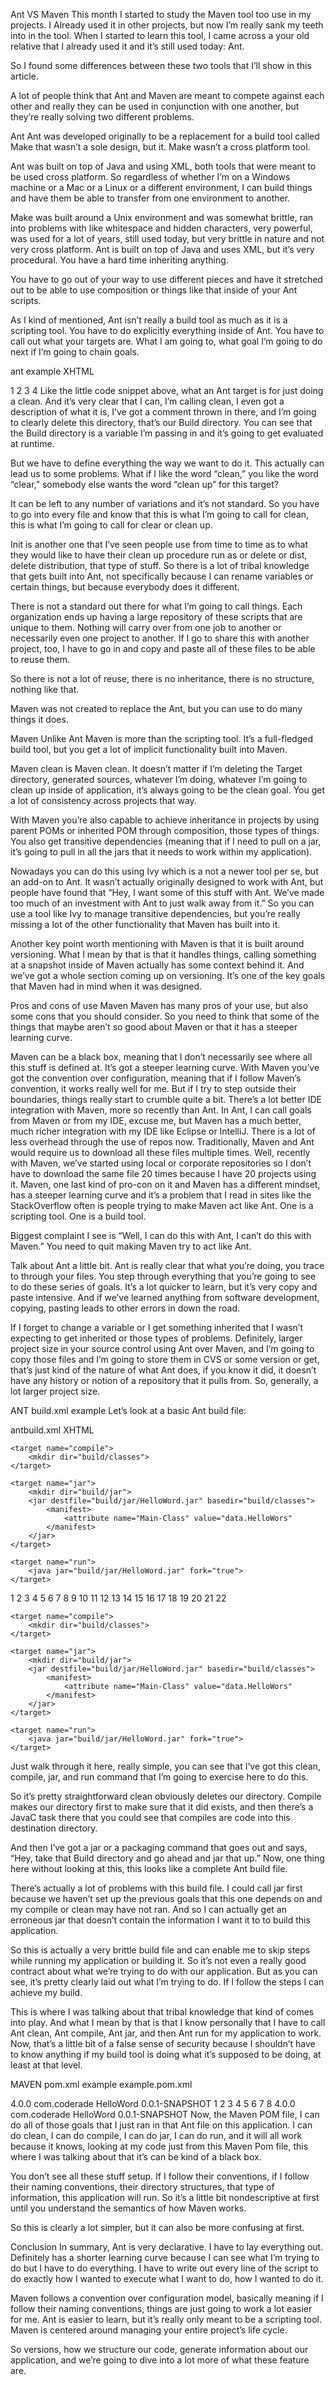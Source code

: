 Ant VS Maven
This month I started to study the Maven tool too use in my projects. I Already used it in other projects,  but now I’m really sank my teeth into in the tool. When I started to learn this tool, I came across a your old relative that I already used it and it’s still used today: Ant.

So I found some differences between these two tools that I’ll show in this article.


A lot of people think that Ant and Maven are meant to compete against each other and really they can be used in conjunction with one another, but they’re really solving two different problems.

Ant
Ant was developed originally to be a replacement for a build tool called Make that wasn’t a sole design, but it.  Make wasn’t a cross platform tool.

Ant was built on top of Java and using XML, both tools that were meant to be used cross platform. So regardless of whether I’m on a Windows machine or a Mac or a Linux or a different environment, I can build things and have them be able to transfer from one environment to another.

Make was built around a Unix environment and was somewhat brittle, ran into problems with like whitespace and hidden characters, very powerful, was used for a lot of years, still used today, but very brittle in nature and not very cross platform.  Ant is built on top of Java and uses XML, but it’s very procedural. You have a hard time inheriting anything.

You have to go out of your way to use different pieces and have it stretched out to be able to use composition or things like that inside of your Ant scripts.

As I kind of mentioned, Ant isn’t really a build tool as much as it is a scripting tool. You have to do explicitly everything inside of Ant. You have to call out what your targets are. What I am going to, what goal I’m going to do next if I’m going to chain goals.

ant example
XHTML

<target name="clean" description="clean up">
    <!-- Delete the ${build} and ${dist} directory trees -->
    <delete dir="${build}" />
</target>
1
2
3
4
<target name="clean" description="clean up">
    <!-- Delete the ${build} and ${dist} directory trees -->
    <delete dir="${build}" />
</target>
Like the little code snippet above, what an Ant target is for just doing a clean. And it’s very clear that I can, I’m calling clean, I even got a description of what it is, I’ve got a comment thrown in there, and I’m going to clearly delete this directory, that’s our Build directory. You can see that the Build directory is a variable I’m passing in and it’s going to get evaluated at runtime.

But we have to define everything the way we want to do it. This actually can lead us to some problems. What if I like the word “clean,” you like the word “clear,” somebody else wants the word “clean up” for this target?

It can be left to any number of variations and  it’s not standard. So you have to go into every file and know that this is what I’m going to call for clean, this is what I’m going to call for clear or clean up.

Init is another one that I’ve seen people use from time to time as to what they would like to have their clean up procedure run as or delete or dist, delete distribution, that type of stuff.  So there is a lot of tribal knowledge that gets built into Ant, not specifically because I can rename variables or certain things, but because everybody does it different.

There is not a standard out there for what I’m going to call things. Each organization ends up having a large repository of these scripts that are unique to them. Nothing will carry over from one job to another or necessarily even one project to another. If I go to share this with another project, too, I have to go in and copy and paste all of these files to be able to reuse them.

So there is not a lot of reuse, there is no inheritance, there is no structure, nothing like that.

Maven  was not created to replace the Ant, but you can use to do many things it does.

Maven
Unlike Ant Maven is more than the scripting tool. It’s a full-fledged build tool, but you get a lot of implicit functionality built into Maven.

Maven clean is Maven clean. It doesn’t matter if I’m deleting the Target directory, generated sources, whatever I’m doing, whatever I’m going to clean up inside of application, it’s always going to be the clean goal.  You get a lot of consistency across projects that way.

With Maven  you’re also capable to achieve inheritance in projects by using parent POMs or inherited POM through composition, those types of things. You also get transitive dependencies (meaning that if I need to pull on a jar, it’s going to pull in all the jars that it needs to work within my application).

Nowadays you can do this using Ivy which is a not a newer tool per se, but an add-on to Ant. It wasn’t actually originally designed to work with Ant, but people have found that “Hey, I want some of this stuff with Ant. We’ve made too much of an investment with Ant to just walk away from it.” So you can use a tool like Ivy to manage transitive dependencies, but you’re really missing a lot of the other functionality that Maven has built into it.

Another key point worth mentioning with Maven is that it is built around versioning. What I mean by that is that it handles things, calling something at a snapshot inside of Maven actually has some context behind it. And we’ve got a whole section coming up on versioning. It’s  one of the key goals that Maven had in mind when it was designed.

Pros and cons of use Maven
Maven has many pros of your use, but also some cons that you should consider. So you need to think that some of the things that maybe aren’t so good about Maven or that it has a steeper learning curve.

Maven can be a black box, meaning that I don’t necessarily see where all this stuff is defined at. It’s got a steeper learning curve.
With Maven you’ve got the convention over configuration, meaning that if I follow Maven’s convention, it works really well for me.  But if I try to step outside their boundaries, things really start to crumble quite a bit.
There’s a lot better IDE integration with Maven, more so recently than Ant. In Ant, I can call goals from Maven or from my IDE, excuse me, but Maven has a much better, much richer integration with my IDE like Eclipse or IntelliJ.
There is a lot of less overhead through the use of repos now. Traditionally, Maven and Ant would require us to download all these files multiple times. Well, recently with Maven, we’ve started using local or corporate repositories so I don’t have to download the same file 20 times because I have 20 projects using it.
Maven, one last kind of pro-con on it and Maven has a different mindset, has a steeper learning curve and it’s a problem that I read in sites like the StackOverflow often is people trying to make Maven act like Ant. One is a scripting tool. One is a build tool.

Biggest complaint I see is “Well, I can do this with Ant, I can’t do this with Maven.” You need to quit making Maven try to act like Ant.

Talk about Ant a little bit. Ant is really clear that what you’re doing, you trace to through your files. You step through everything that you’re going to see to do these series of goals. It’s a lot quicker to learn, but it’s very copy and paste intensive. And if we’ve learned anything from software development, copying, pasting leads to other errors in down the road.

If I forget to change a variable or I get something inherited that I wasn’t expecting to get inherited or those types of problems. Definitely, larger project size in your source control using Ant over Maven, and I’m going to copy those files and I’m going to store them in CVS or some version or get, that’s just kind of the nature of what Ant does, if you know it did, it doesn’t have any history or notion of a repository that it pulls from. So, generally, a lot larger project size.

ANT build.xml example
Let’s look at a basic Ant build file:

antbuild.xml
XHTML

<project>
    <target name="clean">
        <delete dir="build">
    </target>

    <target name="compile">
        <mkdir dir="build/classes">
    </target>

    <target name="jar">
        <mkdir dir="build/jar">
        <jar destfile="build/jar/HelloWord.jar" basedir="build/classes">
            <manifest>
                <attribute name="Main-Class" value="data.HelloWors"
            </manifest>
        </jar>
    </target>

    <target name="run">
        <java jar="build/jar/HelloWord.jar" fork="true">
    </target>
</project>
1
2
3
4
5
6
7
8
9
10
11
12
13
14
15
16
17
18
19
20
21
22
<project>
    <target name="clean">
        <delete dir="build">
    </target>

    <target name="compile">
        <mkdir dir="build/classes">
    </target>

    <target name="jar">
        <mkdir dir="build/jar">
        <jar destfile="build/jar/HelloWord.jar" basedir="build/classes">
            <manifest>
                <attribute name="Main-Class" value="data.HelloWors"
            </manifest>
        </jar>
    </target>

    <target name="run">
        <java jar="build/jar/HelloWord.jar" fork="true">
    </target>
</project>
Just walk through it here, really simple, you can see that I’ve got this clean, compile, jar, and run command that I’m going to exercise here to do this.

So it’s pretty straightforward clean obviously deletes our directory. Compile makes our directory first to make sure that it did exists, and then  there’s a JavaC task there that you could see that compiles are code into this destination directory.

And then I’ve got a jar or a packaging command that goes out and says, “Hey, take that Build directory and go ahead and jar that up.” Now, one thing here without looking at this, this looks like a complete Ant build file.

There’s actually a lot of problems with this build file. I could call jar first because we haven’t set up the previous goals that this one depends on and my compile or clean may have not ran. And so I can actually get an erroneous jar that doesn’t contain the information I want it to to build this application.

So this is actually a very brittle build file and can enable me to skip steps while running my application or building it. So it’s not even a really good contract about what we’re trying to do with our application. But as you can see, it’s pretty clearly laid out what I’m trying to do. If I follow the steps I can achieve my build.

This is where I was talking about that tribal knowledge that kind of comes into play. And what I mean by that is that I know personally that I have to call Ant clean, Ant compile, Ant jar, and then Ant run for my application to work. Now, that’s a little bit of a false sense of security because I shouldn’t have to know anything if my build tool is doing what it’s supposed to be doing, at least at that level.

MAVEN pom.xml example
example.pom.xml

<project xmlns="http://maven.apache.org/POM/4.0.0"
         xmlns:xsi="http://www.w3.org/2001/XMLSchema-instance"
         xsi:schemaLocation="http://maven.apache.org/POM/4.0.0 https://maven.apache.org/xsd/settings-4.0.0.xsd">
   <modelVersion>4.0.0</modelVersion>
   <groupId>com.coderade</groupId>
   <artifactId>HelloWord</artifactId>
   <version>0.0.1-SNAPSHOT</version>
</project>
1
2
3
4
5
6
7
8
<project xmlns="http://maven.apache.org/POM/4.0.0"
         xmlns:xsi="http://www.w3.org/2001/XMLSchema-instance"
         xsi:schemaLocation="http://maven.apache.org/POM/4.0.0 https://maven.apache.org/xsd/settings-4.0.0.xsd">
   <modelVersion>4.0.0</modelVersion>
   <groupId>com.coderade</groupId>
   <artifactId>HelloWord</artifactId>
   <version>0.0.1-SNAPSHOT</version>
</project>
Now, the Maven POM file, I can do all of those goals that I just ran in that Ant file on this application. I can do clean, I can do compile, I can do jar, I can do run, and it will all work because it knows, looking at my code just from this Maven Pom file, this where I was talking about that it’s can be kind of a black box.

You don’t see all these stuff setup. If I follow their conventions, if I follow their naming conventions, their directory structures, that type of information, this application will run. So it’s a little bit nondescriptive at first until you understand the semantics of how Maven works.

So this is clearly a lot simpler, but it can also be more confusing at first.

Conclusion
In summary, Ant is very declarative. I have to lay everything out. Definitely has a shorter learning curve because I can see what I’m trying to do but I have to do everything. I have to write out every line of the script to do exactly how I wanted to execute what I want to do, how I wanted to do it.

Maven follows a convention over configuration model, basically meaning if I follow their naming conventions, things are just going to work a lot easier for me. Ant is easier to learn, but it’s really only meant to be a scripting tool. Maven is centered around managing your entire project’s life cycle.

So versions, how we structure our code, generate information about our application, and we’re going to dive into a lot more of what these feature are.
